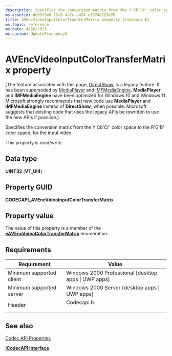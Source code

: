 ```yaml
---
description: Specifies the conversion matrix from the Y'Cb'Cr' color space to the R'G'B' color space, for the input video.
ms.assetid: de03f3e6-12c8-4a7c-a424-ef974d223e70
title: AVEncVideoInputColorTransferMatrix property (Codecapi.h)
ms.topic: reference
ms.date: 4/26/2023
ms.custom: UpdateFrequency5
---
```


# AVEncVideoInputColorTransferMatrix property

\[The feature associated with this page, [DirectShow](/windows/win32/directshow/directshow), is a legacy feature. It has been superseded by [MediaPlayer](/uwp/api/Windows.Media.Playback.MediaPlayer) and [IMFMediaEngine](/windows/win32/api/mfmediaengine/nn-mfmediaengine-imfmediaengine). **MediaPlayer** and **IMFMediaEngine** have been optimized for Windows 10 and Windows 11. Microsoft strongly recommends that new code use **MediaPlayer** and **IMFMediaEngine** instead of **DirectShow**, when possible. Microsoft suggests that existing code that uses the legacy APIs be rewritten to use the new APIs if possible.\]

Specifies the conversion matrix from the Y'Cb'Cr' color space to the R'G'B' color space, for the input video.

This property is read/write.

## Data type

**UINT32** (**VT\_UI4**)

## Property GUID

**CODECAPI\_AVEncVideoInputColorTransferMatrix**

## Property value

The value of this property is a member of the [**eAVEncVideoColorTransferMatrix**](/windows/desktop/api/codecapi/ne-codecapi-eavencvideocolortransfermatrix) enumeration.

## Requirements



| Requirement | Value |
|-------------------------------------|---------------------------------------------------------------------------------------|
| Minimum supported client<br/> | Windows 2000 Professional \[desktop apps \| UWP apps\]<br/>                     |
| Minimum supported server<br/> | Windows 2000 Server \[desktop apps \| UWP apps\]<br/>                           |
| Header<br/>                   | <dl> <dt>Codecapi.h</dt> </dl> |



## See also

<dl> <dt>

[Codec API Properties](codec-api-properties.md)
</dt> <dt>

[**ICodecAPI Interface**](/windows/desktop/api/Strmif/nn-strmif-icodecapi)
</dt> </dl>

 

 




